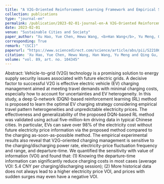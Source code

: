 ```yaml
---
title: "A V2G-Oriented Reinforcement Learning Framework and Empirical Study for Heterogeneous Electric Vehicle Charging Management"
collection: publications
type: "journal-en"
permalink: /publication/2023-02-01-journal-en-A V2G-Oriented Reinforcement Learning Framework and Empirical Study for Heterogeneous Electric Vehicle Charging Management
date: 2023-02-01
venue: "Sustainable Cities and Society"
paper_author: "Xu Hao, Yue Chen, Hewu Wang, <b>Han Wang</b>, Yu Meng, Qing Gu"
corresponding: True
remark: "(SCI)"
paperurl: "https://www.sciencedirect.com/science/article/abs/pii/S2210670722006497"
citation: 'Xu Hao, Yue Chen, Hewu Wang, Han Wang, Yu Meng and Qing Gu, "A V2G-Oriented Reinforcement Learning Framework and Empirical Study for Heterogeneous Electric Vehicle Charging Management",<i>Sustainable Cities and Society</i>,vol. 89, art. no. 104345, 2023.'
volume: "vol. 89, art. no. 104345"
---
```


Abstract:
Vehicle-to-grid (V2G) technology is a promising solution to energy supply security issues associated with future electric grids. A decisive factor to successful V2G is effective electric vehicle (EV) charging management aimed at meeting travel demands with minimal charging costs, especially how to account for uncertainties and EV heterogeneity. In this study, a deep Q-network (DQN)-based reinforcement learning (RL) method is proposed to learn the optimal EV charging strategy considering empirical travel pattern heterogeneities and unpredictable electricity prices. The effectiveness and generalizability of the proposed DQN-based RL method was validated using actual five-million-km driving data in typical Chinese cities. In particular, EVs can save over 98% of the electricity cost without future electricity price information via the proposed method compared to the charging as-soon-as-possible method. The empirical experimental results also reveal that V2G-oriented charging management is sensitive to the charging/discharging power rate, electricity-price fluctuation frequency and range, and departure-time. We quantified the sensitivity with value of information (VOI) and found that: (1) Knowing the departure-time information can significantly reduce charging costs in most cases (average VOI: 5.4 CNY per charging/discharging session); (2) More historical data does not always lead to a higher electricity price VOI, and prices with sudden surges may even have a negative VOI.
